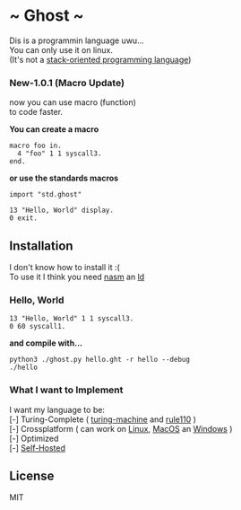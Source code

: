 # ~ Ghost ~
Dis is a programmin language uwu... <br/>
You can only use it on linux. <br/>
(It's not a [stack-oriented programming language](https://en.wikipedia.org/wiki/Stack-oriented_programming))

### New-1.0.1 (Macro Update)
now you can use macro (function) <br/>
to code faster. <br/>

**You can create a macro**
```
macro foo in.
  4 "foo" 1 1 syscall3.
end.
```
**or use the standards macros**
```
import "std.ghost"

13 "Hello, World" display.
0 exit.
```

## Installation
I don't know how to install it :( <br/> 
To use it I think you need [nasm](https://www.nasm.us/) an [ld](https://linux.die.net/man/1/ld)

### Hello, World
```
13 "Hello, World" 1 1 syscall3.
0 60 syscall1.
```

**and compile with...**
```
python3 ./ghost.py hello.ght -r hello --debug
./hello
```

### What I want to Implement
I want my language to be: <br/>
 [-] Turing-Complete ( [turing-machine](https://en.wikipedia.org/wiki/Turing_machine) and  [rule110](https://en.wikipedia.org/wiki/Rule_110) ) <br/>
 [-] Crossplatform ( can work on [Linux](https://en.wikipedia.org/wiki/Linux), [MacOS](https://en.wikipedia.org/wiki/MacOS) an [Windows](https://en.wikipedia.org/wiki/Microsoft_Windows) ) <br/>
 [-] Optimized <br/>
 [-] [Self-Hosted](https://en.wikipedia.org/wiki/Self-hosting_(compilers)) <br/>

## License
MIT
